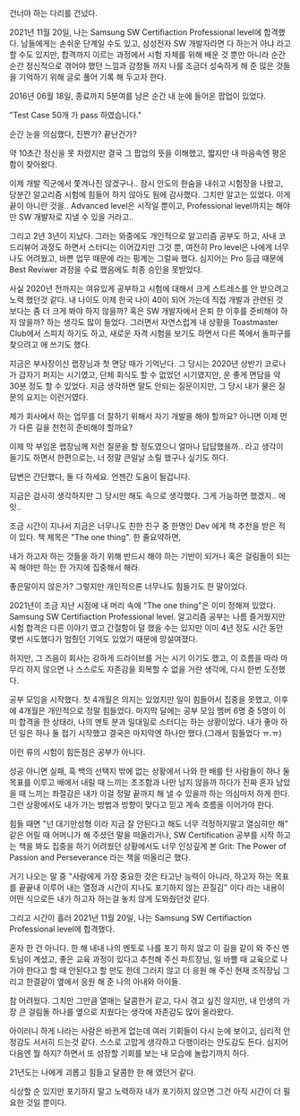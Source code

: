건너야 하는 다리를 건넜다.

2021년 11월 20일, 나는 Samsung SW Certifiaction Professional level에 합격했다. 남들에게는 손쉬운 단계일 수도 있고, 삼성전자 SW 개발자라면 다 하는거 아냐 라고 할 수도 있지만, 합격까지 이르는 과정에서 시험 자체를 위해 배운 것 뿐만 아니라 순간 순간 정신적으로 겪어야 했던 느낌과 감정들 까지 나를 조금더 성숙하게 해 준 많은 것들을 기억하기 위해 글로 풀어 기록 해 두고자 한다.

2016년 06월 18일, 종료까지 5분여를 남은 순간 내 눈에 들어온 팝업이 있었다.

"Test Case 50개 가 pass 하였습니다."

순간 눈을 의심했다, 진짠가? 끝난건가? 

약 10초간 정신을 못 차렸지만 결국 그 팝업의 뜻을 이해했고, 짧지만 내 마음속엔 평온함이 찾아왔다. 

이제 개발 직군에서 쫓겨나진 않겠구나.. 잠시 안도의 한숨을 내쉬고 시험장을 나왔고, 당분간 알고리즘 시험에 힘들어 하지 않아도 됨에 감사했다. 그치만 알고는 있었다. 이게 끝이 아니란 것을.. Advanced level은 시작일 뿐이고, Professional level까지는 해야만 SW 개발자로 지낼 수 있을 거라고.. 

그리고 2년 3년이 지났다. 그러는 와중에도 개인적으로 알고리즘 공부도 하고, 사내 코드리뷰어 과정도 하면서 스터디는 이어갔지만 그것 뿐, 여전히 Pro level은 나에게 너무나도 어려웠고, 바쁜 업무 때문에 라는 핑계는 그럴싸 했다. 심지어는 Pro 등급 때문에 Best Reviwer 과정을 수료 했음에도 최종 승인을 못받았다. 

사실 2020년 전까지는 여유있게 공부하고 시험에 대해서 크게 스트레스를 안 받으려고 노력 했던것 같다. 내 나이도 이제 한국 나이 40이 되어 가는데 직접 개발과 관련된 것 보다는 좀 더 크게 봐야 하지 않을까? 혹은 SW 개발자에서 은퇴 한 이후를 준비해야 하지 않을까? 하는 생각도 많이 들었다. 그러면서 자연스럽게 내 상황을 Toastmaster Club에서 스피치 하기도 하고, 새로운 자격 시험을 보기도 하면서 다른 쪽에서 돌파구를 찾으려고 애 쓰기도 했다.

지금은 부사장이신 랩장님과 첫 면담 때가 기억난다. 그 당시는 2020년 상반기 코로나가 갑자기 퍼지는 시기였고, 단체 회식도 할 수 없었던 시기였지만, 운 좋게 면담을 약 30분 정도 할 수 있었다. 지금 생각하면 말도 안되는 질문이지만, 그 당시 내가 물은 질문의 요지는 이런거였다. 

제가 회사에서 하는 업무를 더 잘하기 위해서 자기 개발을 해야 할까요? 아니면 이제 먼가 다른 길을 천천히 준비해야 할까요? 

이제 막 부임온 랩장님께 저런 질문을 할 정도였으니 얼마나 답답했을까.. 라고 생각이 들기도 하면서 한편으로는, 너 정말 큰일날 소릴 했구나 싶기도 하다. 

답변은 간단했다, 둘 다 하세요. 언젠간 도움이 될겁니다.

지금은 감사히 생각하지만 그 당시만 해도 속으로 생각했다. 그게 가능하면 했겠지.. 에잇..  

조금 시간이 지나서 지금은 너무나도 친한 친구 중 한명인 Dev 에게 책 추천을 받은 적이 있다. 책 제목은 "The one thing". 한 줄요약하면, 

내가 하고자 하는 것들을 하기 위해 반드시 해야 하는 기반이 되거나 혹은 걸림돌이 되는 꼭 해야만 하는 한 가지에 집중해서 해라.

좋은말이지 않은가? 그렇지만 개인적으론 너무나도 힘들기도 한 말이었다.

2021년이 조금 지난 시점에 내 머리 속에 "The one thing"은 이미 정해져 있었다. Samsung SW Certifiaction Professional level. 알고리즘 공부는 나름 즐거웠지만 시험 합격은 다른 이야기 였고 간절함이 덜 했을 수는 있지만 이미 4년 정도 시간 동안 몇번 시도했다가 멈췄던 기억도 있었기 때문에 망설여졌다.

하지만, 그 즈음이 회사는 강하게 드라이브를 거는 시기 이기도 했고, 이 흐름을 따라 마무리 하지 않으면 나 스스로도 자존감을 회복할 수 없을 거란 생각에, 다시 한번 도전했다.

공부 모임을 시작했다. 첫 4개월은 의지는 있었지만 일이 힘들어서 집중을 못했고, 이후에 4개월은 개인적으로 정말 힘들었다. 마지막 달에는 공부 모임 멤버 6명 중 5명이 이미 합격을 한 상태라, 나의 멘토 분과 일대일로 스터디는 하는 상황이었다. 내가 좋아 하던 일은 하나 둘 접기 시작했고 결국은 마지막엔 하나만 했다.(그래서 힘들었다 ㅠ.ㅠ)

이런 류의 시험이 힘든점은 공부가 아니다.

성공 아니면 실패, 흑 백의 선택지 밖에 없는 상황에서 나와 한 배를 탄 사람들이 하나 둘 목표를 이루고 배에서 내릴 때 느끼는 초조함과 나만 남지 않을까 하다가 진짜 혼자 남았을 때 느끼는 좌절감은 내가 이걸 정말 끝까지 해 낼 수 있을까 하는 의심마저 하게 한다. 그런 상황에서도 내가 가는 방법과 방향이 맞다고 믿고 계속 흐름을 이어가야 한다.

힘들 때면 "넌 대기만성형 이라 지금 잘 안된다고 해도 너무 걱정하지말고 열심히만 해" 같은 어릴 때 어머니가 해 주셨던 말을 떠올리거나, SW Certification 공부를 시작 하고는 책을 봐도 집중을 하기 어려웠던 상황에서도 너무 인상깊게 본 Grit: The Power of Passion and Perseverance 라는 책을 떠올리곤 했다.

거기 나오는 말 중 "사람에게 가장 중요한 것은 타고난 능력이 아니라, 하고자 하는 목표를 끝끝내 이루어 내는 열정과 시간이 지나도 포기하지 않는 끈질김" 이다 라는 내용이 어떤 식으로든 내가 하고자 하는걸 놓치 않게 도와줬던것 같다.

그리고 시간이 흘러 2021년 11월 20일, 나는 Samsung SW Certifiaction Professional level에 합격했다. 

혼자 한 건 아니다. 한 해 내내 나의 멘토로 나를 포기 하지 않고 이 길을 같이 와 주신 멘토님이 계셨고, 좋은 교육 과정이 있다고 추천해 주신 파트장님, 일 바쁠 때 교육으로 나가야 한다고 할 때 안된다고 할 만도 한데 그러지 않고 더 응원 해 주신 현재 조직장님 그리고 한결같이 옆에서 응원 해 준 나의 아내와 아이들.

참 어려웠다. 그치만 그만큼 열매는 달콤한거 같고, 다시 겪고 싶진 않지만, 내 인생의 가장 큰 걸림돌 하나를 옆으로 치웠다는 생각에 자존감도 많이 올라왔다. 

아이러니 하게 나라는 사람은 바뀐게 없는데 여러 기회들이 다시 눈에 보이고, 심리적 안정감도 서서히 드는것 같다. 스스로 고맙게 생각하고 다행이라는 안도감도 든다. 심지어 다음엔 뭘 하지? 하면서 또 성장할 기회를 보는 내 모습에 놀랍기까지 하다.

21년도는 나에게 괴롭고 힘들고 달콤한 한 해 였던거 같다. 

식상할 순 있지만 포기하지 말고 노력하자 내가 포기하지 않으면 그건 아직 시간이 더 필요한 것일 뿐이다.
 
